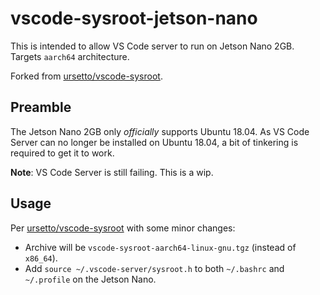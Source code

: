 # vscode-sysroot-jetson-nano

This is intended to allow VS Code server to run on Jetson Nano 2GB. Targets `aarch64` architecture.

Forked from [ursetto/vscode-sysroot](https://github.com/ursetto/vscode-sysroot).

## Preamble

The Jetson Nano 2GB only *officially* supports Ubuntu 18.04. As VS Code Server can no longer be installed on Ubuntu 18.04, a bit of tinkering is required to get it to work.

**Note**: VS Code Server is still failing. This is a wip.

## Usage

Per [ursetto/vscode-sysroot](https://github.com/ursetto/vscode-sysroot) with some minor changes:

* Archive will be `vscode-sysroot-aarch64-linux-gnu.tgz` (instead of `x86_64`).
* Add `source ~/.vscode-server/sysroot.h` to both `~/.bashrc` and `~/.profile` on the Jetson Nano.
